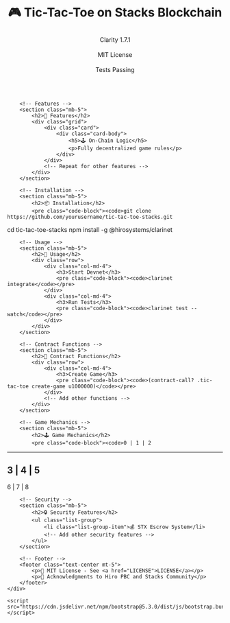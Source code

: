 <!DOCTYPE html>
<html lang="en">
<head>
    <meta charset="UTF-8">
    <meta name="viewport" content="width=device-width, initial-scale=1.0">
    <title>Tic-Tac-Toe on Stacks Blockchain</title>
    <link href="https://cdn.jsdelivr.net/npm/bootstrap@5.3.0/dist/css/bootstrap.min.css" rel="stylesheet">
    <style>
        .badge {
            margin: 2px;
            padding: 8px;
        }
        .code-block {
            background: #f8f9fa;
            padding: 15px;
            border-radius: 5px;
            margin: 10px 0;
        }
        .grid {
            display: grid;
            grid-template-columns: repeat(3, 1fr);
            gap: 10px;
        }
    </style>
</head>
<body>
    <div class="container py-4">
        <!-- Header -->
        <header class="text-center mb-5">
            <h1 class="display-4">🎮 Tic-Tac-Toe on Stacks Blockchain</h1>
            <div class="badges">
                <div class="badge bg-primary">Clarity 1.7.1</div>
                <div class="badge bg-warning text-dark">MIT License</div>
                <div class="badge bg-success">Tests Passing</div>
            </div>
        </header>

        <!-- Features -->
        <section class="mb-5">
            <h2>🌟 Features</h2>
            <div class="grid">
                <div class="card">
                    <div class="card-body">
                        <h5>🕹️ On-Chain Logic</h5>
                        <p>Fully decentralized game rules</p>
                    </div>
                </div>
                <!-- Repeat for other features -->
            </div>
        </section>

        <!-- Installation -->
        <section class="mb-5">
            <h2>📦 Installation</h2>
            <pre class="code-block"><code>git clone https://github.com/yourusername/tic-tac-toe-stacks.git
cd tic-tac-toe-stacks
npm install -g @hirosystems/clarinet</code></pre>
        </section>

        <!-- Usage -->
        <section class="mb-5">
            <h2>🚀 Usage</h2>
            <div class="row">
                <div class="col-md-4">
                    <h3>Start Devnet</h3>
                    <pre class="code-block"><code>clarinet integrate</code></pre>
                </div>
                <div class="col-md-4">
                    <h3>Run Tests</h3>
                    <pre class="code-block"><code>clarinet test --watch</code></pre>
                </div>
            </div>
        </section>

        <!-- Contract Functions -->
        <section class="mb-5">
            <h2>📜 Contract Functions</h2>
            <div class="row">
                <div class="col-md-4">
                    <h3>Create Game</h3>
                    <pre class="code-block"><code>(contract-call? .tic-tac-toe create-game u1000000)</code></pre>
                </div>
                <!-- Add other functions -->
            </div>
        </section>

        <!-- Game Mechanics -->
        <section class="mb-5">
            <h2>🕹️ Game Mechanics</h2>
            <pre class="code-block"><code>0 | 1 | 2
---------
3 | 4 | 5
---------
6 | 7 | 8</code></pre>
        </section>

        <!-- Security -->
        <section class="mb-5">
            <h2>🔒 Security Features</h2>
            <ul class="list-group">
                <li class="list-group-item">💰 STX Escrow System</li>
                <!-- Add other security features -->
            </ul>
        </section>

        <!-- Footer -->
        <footer class="text-center mt-5">
            <p>📄 MIT License - See <a href="LICENSE">LICENSE</a></p>
            <p>🙏 Acknowledgments to Hiro PBC and Stacks Community</p>
        </footer>
    </div>

    <script src="https://cdn.jsdelivr.net/npm/bootstrap@5.3.0/dist/js/bootstrap.bundle.min.js"></script>
</body>
</html>
